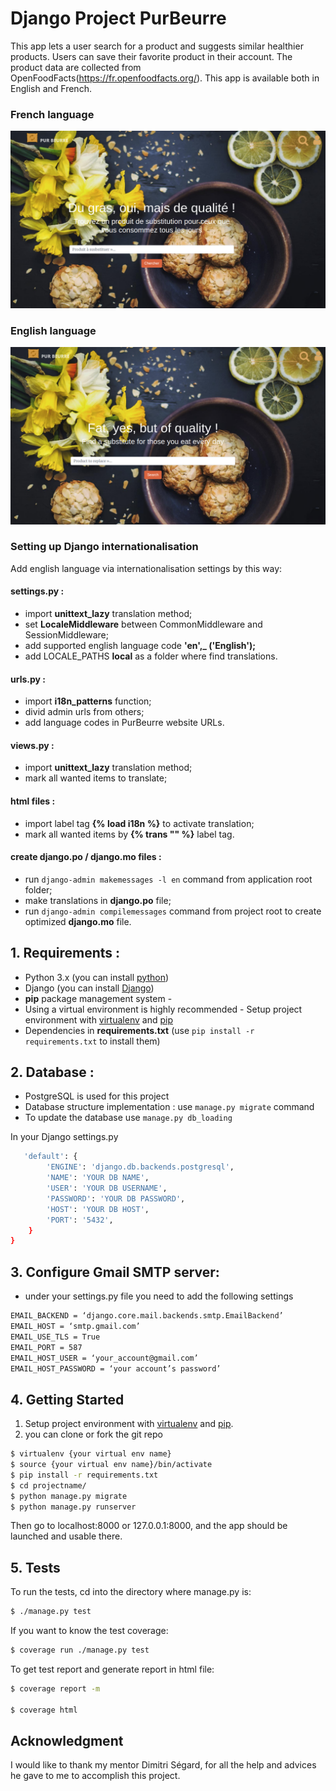 # Django Project PurBeurre

This app lets a user search for a product and suggests similar healthier products. Users can save their favorite product in their account. The product data are collected from OpenFoodFacts(https://fr.openfoodfacts.org/). This app is available both in English and French. 

### French language
![Pur Beurre French](https://github.com/tsering10/purbeurre_v2/blob/main/static/purbeurre/img/fr.png)
### English language
![Pur Beurre English](https://github.com/tsering10/purbeurre_v2/blob/main/static/purbeurre/img/en.png)

### Setting up Django internationalisation
Add english language via internationalisation settings by this way:

#### settings.py :
* import **unittext_lazy** translation method;
* set **LocaleMiddleware** between CommonMiddleware and SessionMiddleware;
* add supported english language code **'en',_ ('English');**
* add LOCALE_PATHS **local** as a folder where find translations.

#### urls.py :
* import **i18n_patterns** function;
* divid admin urls from others;
* add language codes in PurBeurre website URLs.

#### views.py :
* import **unittext_lazy** translation method;
* mark all wanted items to translate;

#### html files :
* import label tag **{% load i18n %}** to activate translation;
* mark all wanted items by **{% trans "" %}** label tag.

#### create django.po / django.mo files :
* run `django-admin makemessages -l en` command from application root folder;
* make translations in **django.po** file;
* run `django-admin compilemessages` command from project root to create optimized **django.mo** file.

## 1. Requirements :

* Python 3.x (you can install [python](https://www.python.org/downloads/))
* Django  (you can install [Django](https://docs.djangoproject.com/en/3.2/topics/install/)) 
* **pip** package management system -
* Using a virtual environment is highly recommended - Setup project environment with [virtualenv](https://virtualenv.pypa.io) and [pip](https://pip.pypa.io)
* Dependencies in **requirements.txt** (use `pip install -r requirements.txt` to install them)

## 2. Database :
* PostgreSQL is used for this project 
* Database structure implementation : use `manage.py migrate` command
* To update the database use `manage.py db_loading`

In your Django settings.py

```bash
   'default': {
        'ENGINE': 'django.db.backends.postgresql',
        'NAME': 'YOUR DB NAME',
        'USER': 'YOUR DB USERNAME',
        'PASSWORD': 'YOUR DB PASSWORD', 
        'HOST': 'YOUR DB HOST',
        'PORT': '5432',
    }
}
```
## 3. Configure Gmail SMTP server:
* under your settings.py file you need to add the following settings

```bash
EMAIL_BACKEND = ‘django.core.mail.backends.smtp.EmailBackend’
EMAIL_HOST = ‘smtp.gmail.com’
EMAIL_USE_TLS = True
EMAIL_PORT = 587
EMAIL_HOST_USER = ‘your_account@gmail.com’
EMAIL_HOST_PASSWORD = ‘your account’s password’
```

## 4. Getting Started

1. Setup project environment with [virtualenv](https://virtualenv.pypa.io) and [pip](https://pip.pypa.io).
2. you can clone or fork the git repo

```bash
$ virtualenv {your virtual env name}
$ source {your virtual env name}/bin/activate
$ pip install -r requirements.txt
$ cd projectname/
$ python manage.py migrate
$ python manage.py runserver

```
Then go to localhost:8000 or 127.0.0.1:8000, and the app should be launched and usable there.

## 5. Tests

To run the tests, cd into the directory where manage.py is:

```bash
$ ./manage.py test 

```
If you want to know the test coverage:


```bash
$ coverage run ./manage.py test 

```
To get test report and generate report in html file:


```bash
$ coverage report -m

$ coverage html
```
## Acknowledgment
I would like to thank my mentor Dimitri Ségard, for all the help and advices he gave to me to accomplish this project.
